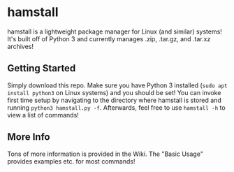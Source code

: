# hamstall
hamstall is a lightweight package manager for Linux (and similar) systems! It's built off of Python 3 and currently manages .zip, .tar.gz, and .tar.xz archives!

## Getting Started
Simply download this repo. Make sure you have Python 3 installed (```sudo apt install python3``` on Linux systems) and you should be set! You can invoke first time setup by navigating to the directory where hamstall is stored and running ```python3 hamstall.py -f```. Afterwards, feel free to use ```hamstall -h``` to view a list of commands!

## More Info
Tons of more information is provided in the Wiki. The "Basic Usage" provides examples etc. for most commands!
